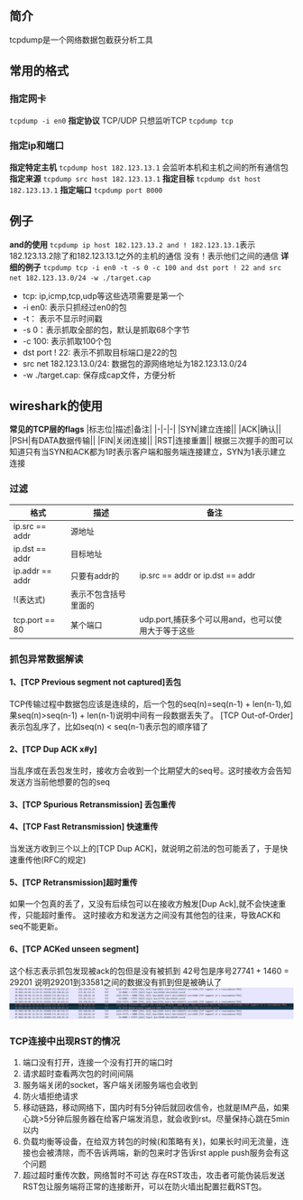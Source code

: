 ## 简介
tcpdump是一个网络数据包截获分析工具
## 常用的格式
### 指定网卡
`tcpdump -i en0`
**指定协议**
TCP/UDP
只想监听TCP `tcpdump tcp`
### 指定ip和端口
**指定特定主机**
`tcpdump host 182.123.13.1`  会监听本机和主机之间的所有通信包
**指定来源**
`tcpdump src host 182.123.13.1`
**指定目标**
`tcpdump dst host 182.123.13.1`
**指定端口**
`tcpdump port 8000`
## 例子
**and的使用**
`tcpdump ip host 182.123.13.2 and ! 182.123.13.1`表示182.123.13.2除了和182.123.13.1之外的主机的通信
没有！表示他们之间的通信
**详细的例子**
`tcpdump tcp -i en0 -t -s 0 -c 100 and dst port ! 22 and src net 182.123.13.0/24 -w ./target.cap`
- tcp: ip,icmp,tcp,udp等这些选项需要是第一个
- -i en0: 表示只抓经过en0的包
- -t： 表示不显示时间戳
- -s 0：表示抓取全部的包，默认是抓取68个字节
- -c 100: 表示抓取100个包
- dst port ! 22: 表示不抓取目标端口是22的包
- src net 182.123.13.0/24: 数据包的源网络地址为182.123.13.0/24
- -w ./target.cap: 保存成cap文件，方便分析
## wireshark的使用
**常见的TCP层的flags**
|标志位|描述|备注|
|-|-|-|
|SYN|建立连接||
|ACK|确认||
|PSH|有DATA数据传输||
|FIN|关闭连接||
|RST|连接重置||
根据三次握手的图可以知道只有当SYN和ACK都为1时表示客户端和服务端连接建立，SYN为1表示建立连接

### 过滤
|格式|描述|备注|
|-|-|-|
|ip.src == addr|源地址||
|ip.dst == addr|目标地址||
|ip.addr == addr|只要有addr的|ip.src == addr or ip.dst == addr|
|!(表达式)|表示不包含括号里面的||
|tcp.port == 80| 某个端口|udp.port,捕获多个可以用and，也可以使用大于等于这些|



### 抓包异常数据解读
#### 1、[TCP Previous segment not captured]丢包
TCP传输过程中数据包应该是连续的，后一个包的seq(n)=seq(n-1) + len(n-1),如果seq(n)>seq(n-1) + len(n-1)说明中间有一段数据丢失了。
[TCP Out-of-Order]表示包乱序了，比如seq(n) < seq(n-1)表示包的顺序错了
#### 2、[TCP Dup ACK x#y]
当乱序或在丢包发生时，接收方会收到一个比期望大的seq号。这时接收方会告知发送方当前他想要的包的seq
#### 3、[TCP Spurious Retransmission] 丢包重传
#### 4、[TCP Fast Retransmission] 快速重传
当发送方收到三个以上的[TCP Dup ACK]，就说明之前法的包可能丢了，于是快速重传他(RFC的规定)
#### 5、[TCP Retransmission]超时重传
如果一个包真的丢了，又没有后续包可以在接收方触发[Dup Ack],就不会快速重传，只能超时重传。
这时接收方和发送方之间没有其他包的往来，导致ACK和seq不能更新。
#### 6、[TCP ACKed unseen segment]
这个标志表示抓包发现被ack的包但是没有被抓到
42号包是序号27741 + 1460 = 29201 
说明29201到33581之间的数据没有抓到但是被确认了
![title](../../.local/static/2021/0/1/Snipaste_2021-01-11_10-52-17.1610362412869.png)
### TCP连接中出现RST的情况
1. 端口没有打开，连接一个没有打开的端口时
2. 请求超时查看两次包的时间间隔
3. 服务端关闭的socket，客户端关闭服务端也会收到
4. 防火墙拒绝请求
5. 移动链路，移动网络下，国内时有5分钟后就回收信令，也就是IM产品，如果心跳>5分钟后服务器在给客户端发消息，就会收到rst。尽量保持心跳在5min以内
6. 负载均衡等设备，在给双方转包的时候(和策略有关)，如果长时间无流量，连接也会被清除，而不告诉两端，新的包来时才告诉rst  apple push服务会有这个问题
7. 超过超时重传次数，网络暂时不可达
存在RST攻击，攻击者可能伪装后发送RST包让服务端将正常的连接断开，可以在防火墙出配置拦截RST包。
























